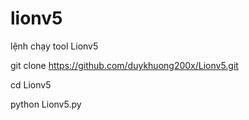 # lionv5



lệnh chạy tool Lionv5



git clone https://github.com/duykhuong200x/Lionv5.git



cd Lionv5




python Lionv5.py
